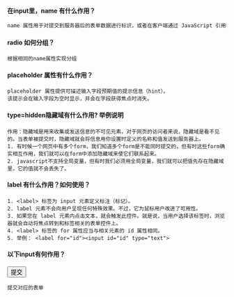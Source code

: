#### 在input里，name 有什么作用？
```javaScript
name 属性用于对提交到服务器后的表单数据进行标识，或者在客户端通过 JavaScript 引用表单数据。
```
#### radio 如何分组？
```
根据相同的name属性实现分组
```
#### placeholder 属性有什么作用？
```
placeholder 属性提供可描述输入字段预期值的提示信息（hint）。
该提示会在输入字段为空时显示，并会在字段获得焦点时消失。
```
#### type=hidden隐藏域有什么作用? 举例说明

    作用：隐藏域是用来收集或发送信息的不可见元素，对于网页的访问者来说，隐藏域是看不见的。当表单被提交时，隐藏域就会将信息用你设置时定义的名称和值发送到服务器上。
    1. 有时候一个网页中有多个form，我们知道多个form是不能同时提交的，但有时这些form确实相互作用，我们就可以在form中添加隐藏域来使它们联系起来。
    2. javascript不支持全局变量，但有时我们必须用全局变量，我们就可以把值先存在隐藏域里，它的值就不会丢失了。
#### label 有什么作用？如何使用？

    1. <label> 标签为 input 元素定义标注（标记）。
    2. label 元素不会向用户呈现任何特殊效果。不过，它为鼠标用户改进了可用性。
    3. 如果您在 label 元素内点击文本，就会触发此控件。就是说，当用户选择该标签时，浏览器就会自动将焦点转到和标签相关的表单控件上。
    4. <label> 标签的 for 属性应当与相关元素的 id 属性相同。
    5. 举例： <label for="id"><input id="id" type="text">
#### 以下input有何作用？
<input type="submit" value="提交">
        
    提交对应的表单


